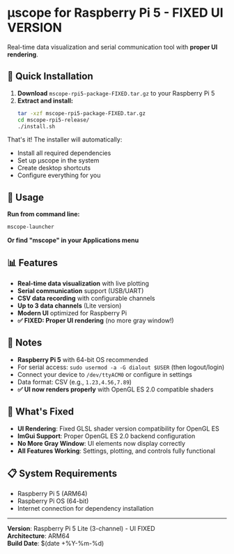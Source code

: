 # μscope for Raspberry Pi 5 - FIXED UI VERSION

Real-time data visualization and serial communication tool with **proper UI rendering**.

## 🚀 Quick Installation

1. **Download** `mscope-rpi5-package-FIXED.tar.gz` to your Raspberry Pi 5
2. **Extract and install:**
   ```bash
   tar -xzf mscope-rpi5-package-FIXED.tar.gz
   cd mscope-rpi5-release/
   ./install.sh
   ```

That's it! The installer will automatically:
- Install all required dependencies
- Set up μscope in the system
- Create desktop shortcuts
- Configure everything for you

## 🎯 Usage

**Run from command line:**
```bash
mscope-launcher
```

**Or find "mscope" in your Applications menu**

## 📊 Features

- **Real-time data visualization** with live plotting
- **Serial communication** support (USB/UART)
- **CSV data recording** with configurable channels  
- **Up to 3 data channels** (Lite version)
- **Modern UI** optimized for Raspberry Pi
- **✅ FIXED: Proper UI rendering** (no more gray window!)

## 📝 Notes

- **Raspberry Pi 5** with 64-bit OS recommended
- For serial access: `sudo usermod -a -G dialout $USER` (then logout/login)
- Connect your device to `/dev/ttyACM0` or configure in settings
- Data format: CSV (e.g., `1.23,4.56,7.89`)
- **✅ UI now renders properly** with OpenGL ES 2.0 compatible shaders

## 🔧 What's Fixed

- **UI Rendering**: Fixed GLSL shader version compatibility for OpenGL ES
- **ImGui Support**: Proper OpenGL ES 2.0 backend configuration
- **No More Gray Window**: UI elements now display correctly
- **All Features Working**: Settings, plotting, and controls fully functional

## 📋 System Requirements

- Raspberry Pi 5 (ARM64)
- Raspberry Pi OS (64-bit)
- Internet connection for dependency installation

---

**Version**: Raspberry Pi 5 Lite (3-channel) - UI FIXED  
**Architecture**: ARM64  
**Build Date**: $(date +%Y-%m-%d)
